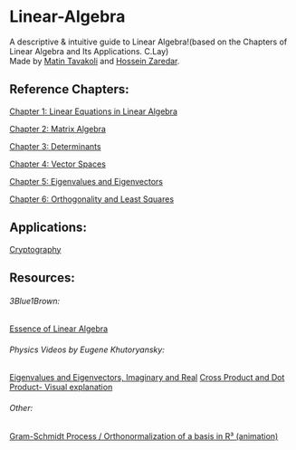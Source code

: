 # Linear-Algebra
A descriptive &amp; intuitive guide to Linear Algebra!(based on the Chapters of Linear Algebra and Its Applications. C.Lay)<br>
Made by [Matin Tavakoli](https://github.com/MatinTavakoli) and [Hossein Zaredar](https://github.com/HosseinZaredar).

## Reference Chapters:


[Chapter 1: Linear Equations in Linear Algebra](https://docs.google.com/presentation/d/1-MiRBsr_Jtu7ajdIFmQ4HnCzqAxI5aH48QLl8TXE_Pc/edit?usp=sharing)

[Chapter 2: Matrix Algebra](https://docs.google.com/presentation/d/18_ApTDMTUUDgAwreolbBsbubylR0MqzHJn0yGXEGS64/edit?usp=sharing)

[Chapter 3: Determinants](https://docs.google.com/presentation/d/1C90_e_g4zPsqEz6aQTwAQH5kYiKN9n1pbS0E9lVy8zE/edit?usp=sharing)

[Chapter 4: Vector Spaces](https://docs.google.com/presentation/d/1DcLD8qlIJzHT0ZHThPv5QH6iRcTs-BG4Wot-U_b5oA8/edit?usp=sharing)

[Chapter 5: Eigenvalues and Eigenvectors](https://docs.google.com/presentation/d/1UIv8f67JXWrheTjlap4NceU-1kLZ6zkU3pzjzyXk0rE/edit?usp=sharing)

[Chapter 6: Orthogonality and Least Squares](https://docs.google.com/presentation/d/1iQUIWw5ecNU68av1pBroSvKMI01fo0BfTNYKelsrUjQ/edit?usp=sharing)



## Applications:


[Cryptography](https://docs.google.com/presentation/d/1a1dbqlAiK1dTKj32ofR-nXLknKS916uMszEt6ru2q6s/edit?usp=sharing)


## Resources:

###### 3Blue1Brown:
[Essence of Linear Algebra](https://www.youtube.com/playlist?list=PLZHQObOWTQDPD3MizzM2xVFitgF8hE_ab)


###### Physics Videos by Eugene Khutoryansky:
[Eigenvalues and Eigenvectors, Imaginary and Real](https://www.youtube.com/watch?v=8F0gdO643Tc)
[Cross Product and Dot Product- Visual explanation](https://www.youtube.com/watch?v=h0NJK4mEIJU)


###### Other:
[Gram-Schmidt Process / Orthonormalization of a basis in R³ (animation)](https://www.youtube.com/watch?v=Ys28-Yq21B8)
